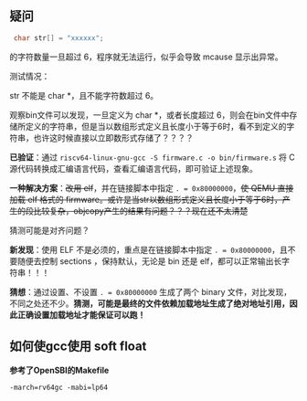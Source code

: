 ## 疑问

```c
 char str[] = "xxxxxx";
```

的字符数量一旦超过 6，程序就无法运行，似乎会导致 mcause 显示出异常。

测试情况：

str 不能是 char *，且不能字符数超过 6。

观察bin文件可以发现，一旦定义为 char *，或者长度超过 6，则会在bin文件中存储所定义的字符串，但是当以数组形式定义且长度小于等于6时，看不到定义的字符串，也许这时候直接以立即数形式存储了？？？？

**已验证**：通过 `riscv64-linux-gnu-gcc -S firmware.c -o bin/firmware.s` 将 C 源代码转换成汇编语言代码，查看汇编语言代码，即可验证上述现象。

**一种解决方案**：~~改用 elf~~，并在链接脚本中指定 `. = 0x80000000`，~~使 QEMU 直接加载 elf 格式的 firmware。或许是当str以数组形式定义且长度小于等于6时，产生的段比较复杂，objcopy产生的结果有问题？？？现在还不太清楚~~

猜测可能是对齐问题？

**新发现**：使用 ELF 不是必须的，重点是在链接脚本中指定 `. = 0x80000000`，且不要随便去控制 sections ，保持默认，无论是 bin 还是 elf，都可以正常输出长字符串！！！

**猜想**：通过设置、不设置 `. = 0x80000000` 生成了两个 binary 文件，对比发现，不同之处还不少。**猜测，可能是最终的文件依赖加载地址生成了绝对地址引用，因此正确设置加载地址才能保证可以跑！**


## 如何使gcc使用 soft float

**参考了OpenSBI的Makefile**

```
-march=rv64gc -mabi=lp64
```